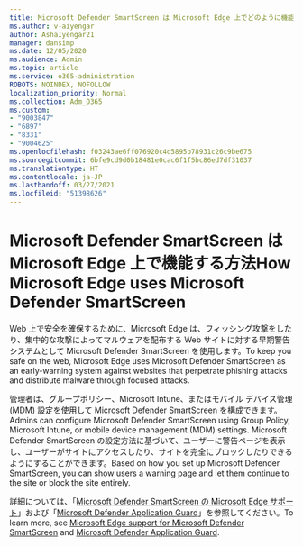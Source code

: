 ```yaml
---
title: Microsoft Defender SmartScreen は Microsoft Edge 上でどのように機能しますか。
ms.author: v-aiyengar
author: AshaIyengar21
manager: dansimp
ms.date: 12/05/2020
ms.audience: Admin
ms.topic: article
ms.service: o365-administration
ROBOTS: NOINDEX, NOFOLLOW
localization_priority: Normal
ms.collection: Adm_O365
ms.custom:
- "9003847"
- "6897"
- "8331"
- "9004625"
ms.openlocfilehash: f03243ae6ff076920c4d5895b78931c26c9be675
ms.sourcegitcommit: 6bfe9cd9d0b18481e0cac6f1f5bc86ed7df31037
ms.translationtype: HT
ms.contentlocale: ja-JP
ms.lasthandoff: 03/27/2021
ms.locfileid: "51398626"
---
```

# <a name="how-microsoft-edge-uses-microsoft-defender-smartscreen"></a><span data-ttu-id="5272d-102">Microsoft Defender SmartScreen は Microsoft Edge 上で機能する方法</span><span class="sxs-lookup"><span data-stu-id="5272d-102">How Microsoft Edge uses Microsoft Defender SmartScreen</span></span>

<span data-ttu-id="5272d-103">Web 上で安全を確保するために、Microsoft Edge は、フィッシング攻撃をしたり、集中的な攻撃によってマルウェアを配布する Web サイトに対する早期警告システムとして Microsoft Defender SmartScreen を使用します。</span><span class="sxs-lookup"><span data-stu-id="5272d-103">To keep you safe on the web, Microsoft Edge uses Microsoft Defender SmartScreen as an early-warning system against websites that perpetrate phishing attacks and distribute malware through focused attacks.</span></span>

<span data-ttu-id="5272d-104">管理者は、グループポリシー、Microsoft Intune、またはモバイル デバイス管理 (MDM) 設定を使用して Microsoft Defender SmartScreen を構成できます。</span><span class="sxs-lookup"><span data-stu-id="5272d-104">Admins can configure Microsoft Defender SmartScreen using Group Policy, Microsoft Intune, or mobile device management (MDM) settings.</span></span> <span data-ttu-id="5272d-105">Microsoft Defender SmartScreen の設定方法に基づいて、ユーザーに警告ページを表示し、ユーザーがサイトにアクセスしたり、サイトを完全にブロックしたりできるようにすることができます。</span><span class="sxs-lookup"><span data-stu-id="5272d-105">Based on how you set up Microsoft Defender SmartScreen, you can show users a warning page and let them continue to the site or block the site entirely.</span></span>

<span data-ttu-id="5272d-106">詳細については、「[Microsoft Defender SmartScreen の Microsoft Edge サポート](https://go.microsoft.com/fwlink/?linkid=2133081)」および「[Microsoft Defender Application Guard](https://go.microsoft.com/fwlink/?linkid=2132839)」を参照してください。</span><span class="sxs-lookup"><span data-stu-id="5272d-106">To learn more, see [Microsoft Edge support for Microsoft Defender SmartScreen](https://go.microsoft.com/fwlink/?linkid=2133081) and [Microsoft Defender Application Guard](https://go.microsoft.com/fwlink/?linkid=2132839).</span></span>